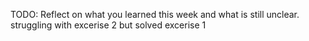 TODO: Reflect on what you learned this week and what is still unclear.
struggling with excerise 2 but solved excerise 1